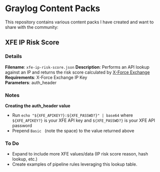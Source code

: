 # Graylog Content Packs

This repository contains various content packs I have created and want to share with the community:

## XFE IP Risk Score
### Details
**Filename**: `xfe-ip-risk-score.json`
**Description**: Performs an API lookup against an IP and returns the risk score calculated by [X-Force Exchange](https://exchange.xforce.ibmcloud.com)   
**Requirements**: X-Force Exchange IP Key    
**Parameters**: auth_header  

### Notes
**Creating the auth_header value**
- Run `echo "${XFE_APIKEY?}:${XFE_PASSWD?}" | base64` where `${XFE_APIKEY?}` is your XFE API key and `${XFE_PASSWD?}` is your XFE API password
- Prepend `Basic ` (note the space) to the value returned above

### To Do
- Expand to include more XFE values/data (IP risk score reason, hash lookup, etc.)
- Create examples of pipeline rules leveraging this lookup table.
